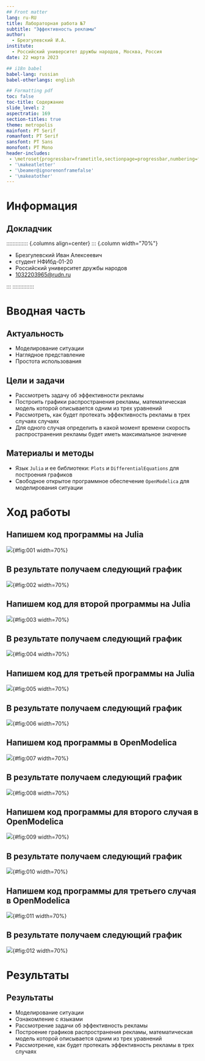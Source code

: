 ```yaml
---
## Front matter
lang: ru-RU
title: Лабораторная работа №7
subtitle: "Эффективность рекламы"
author:
  - Брезгулевский И.А.
institute:
  - Российский университет дружбы народов, Москва, Россия
date: 22 марта 2023

## i18n babel
babel-lang: russian
babel-otherlangs: english

## Formatting pdf
toc: false
toc-title: Содержание
slide_level: 2
aspectratio: 169
section-titles: true
theme: metropolis
mainfont: PT Serif 
romanfont: PT Serif 
sansfont: PT Sans
monofont: PT Mono
header-includes:
 - \metroset{progressbar=frametitle,sectionpage=progressbar,numbering=fraction}
 - '\makeatletter'
 - '\beamer@ignorenonframefalse'
 - '\makeatother'
---
```


# Информация

## Докладчик

:::::::::::::: {.columns align=center}
::: {.column width="70%"}

  * Брезгулевский Иван Алексеевич
  * студент НФИбд-01-20
  * Российский университет дружбы народов
  * [1032203965@rudn.ru](mailto:1032203965@rudn.ru)

:::
::::::::::::::

# Вводная часть

## Актуальность

- Моделирование ситуации
- Наглядное представление
- Простота использования

## Цели и задачи


- Рассмотреть задачу об эффективности рекламы
- Построить графики распространения рекламы, математическая модель которой описывается
одним из трех уравнений
- Рассмотреть, как будет протекать эффективность рекламы в трех случаях случаях
- Для одного случая определить в какой момент времени скорость распространения рекламы будет
иметь максимальное значение

## Материалы и методы

- Язык `Julia` и ее библиотеки: `Plots` и `DifferentialEquations` для построения графиков
- Свободное открытое программное обеспечение `OpenModelica` для моделирования ситуации 
 
# Ход работы

## Напишем код программы на Julia 

![](image/1.png){#fig:001 width=70%}

## В результате получаем следующий график 

![](image/2.png){#fig:002 width=70%}

## Напишем код для второй программы на Julia 

![](image/3.png){#fig:003 width=70%}

## В результате получаем следующий график 

![](image/4.png){#fig:004 width=70%}

## Напишем код для третьей программы на Julia 

![](image/5.png){#fig:005 width=70%}

## В результате получаем следующий график

![](image/6.png){#fig:006 width=70%}

## Напишем код программы в OpenModelica 

![](image/7.png){#fig:007 width=70%}

## В результате получаем следующий график 

![](image/8.png){#fig:008 width=70%}

## Напишем код программы для второго случая в OpenModelica 

![](image/9.png){#fig:009 width=70%}

## В результате получаем следующий график 

![](image/10.png){#fig:010 width=70%}

## Напишем код программы для третьего случая в OpenModelica 

![](image/11.png){#fig:011 width=70%}

## В результате получаем следующий график 

![](image/12.png){#fig:012 width=70%}


# Результаты
## Результаты
- Моделирование ситуации
- Ознакомление с языками
- Рассмотрение задачи об эффективность рекламы
- Построение графиков распространения рекламы, математическая модель которой описывается одним из трех уравнений
- Рассмотрение, как будет протекать эффективность рекламы в трех случаях

